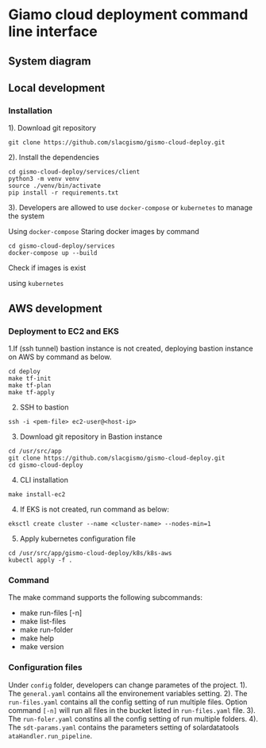 # Giamo cloud deployment command line interface 
## System diagram



## Local development

### Installation
1). Download git repository
~~~
git clone https://github.com/slacgismo/gismo-cloud-deploy.git
~~~
2). Install the dependencies
~~~
cd gismo-cloud-deploy/services/client
python3 -m venv venv
source ./venv/bin/activate
pip install -r requirements.txt
~~~
3). Developers are allowed to use `docker-compose` or `kubernetes` to manage the system

Using `docker-compose`
Staring docker images by command
~~~
cd gismo-cloud-deploy/services
docker-compose up --build
~~~
Check if images is exist


using `kubernetes`



## AWS development
### Deployment to EC2 and EKS
1.If (ssh tunnel) bastion instance is not created, deploying bastion instance on AWS by command as below.
~~~
cd deploy
make tf-init
make tf-plan
make tf-apply
~~~

2. SSH to bastion 
~~~
ssh -i <pem-file> ec2-user@<host-ip>
~~~
3. Download git repository in Bastion instance

~~~
cd /usr/src/app
git clone https://github.com/slacgismo/gismo-cloud-deploy.git
cd gismo-cloud-deploy
~~~

4. CLI installation
~~~
make install-ec2
~~~

4. If EKS is not created, run command as below:
~~~
eksctl create cluster --name <cluster-name> --nodes-min=1
~~~

5. Apply kubernetes configuration file
~~~
cd /usr/src/app/gismo-cloud-deploy/k8s/k8s-aws
kubectl apply -f .
~~~

### Command 

The make command supports the following subcommands:

- make run-files [-n]
- make list-files 
- make run-folder 
- make help
- make version


### Configuration files

Under `config` folder, developers can change parametes of the project. 
1). The `general.yaml` contains all the environement variables setting.
2). The `run-files.yaml` contains all the config setting of run multiple files. Option command `[-n]` will run all files in the bucket listed in  `run-files.yaml` file. 
3). The `run-foler.yaml` constins all the config setting of run multiple folders.
4). The `sdt-params.yaml` contains the parameters setting of solardatatools `ataHandler.run_pipeline`. 